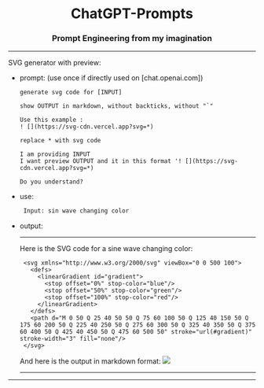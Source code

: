 <h1 align=center>ChatGPT-Prompts</h1>
<h3 align=center>Prompt Engineering from my imagination</h3>

***
SVG generator with preview:
+ prompt: (use once if directly used on [chat.openai.com])
  ```prompt
  generate svg code for [INPUT]

  show OUTPUT in markdown, without backticks, without "`"

  Use this example :
  ! [](https://svg-cdn.vercel.app?svg=*)

  replace * with svg code
  
  I am providing INPUT
  I want preview OUTPUT and it in this format '! [](https://svg-cdn.vercel.app?svg=*)
  
  Do you understand?
  ```

+ use:
  ```markdown
   Input: sin wave changing color
  ```
  
+ output:
  ***
  Here is the SVG code for a sine wave changing color:
  ```
   <svg xmlns="http://www.w3.org/2000/svg" viewBox="0 0 500 100">
     <defs>
       <linearGradient id="gradient">
         <stop offset="0%" stop-color="blue"/>
         <stop offset="50%" stop-color="green"/>
         <stop offset="100%" stop-color="red"/>
       </linearGradient>
     </defs>
     <path d="M 0 50 Q 25 40 50 50 Q 75 60 100 50 Q 125 40 150 50 Q 175 60 200 50 Q 225 40 250 50 Q 275 60 300 50 Q 325 40 350 50 Q 375 60 400 50 Q 425 40 450 50 Q 475 60 500 50" stroke="url(#gradient)" stroke-width="3" fill="none"/>
   </svg>
  ```

  And here is the output in markdown format:
  ![](https://svg-cdn.vercel.app?svg=%3Csvg%20xmlns%3D%22http%3A%2F%2Fwww.w3.org%2F2000%2Fsvg%22%20viewBox%3D%220%200%20500%20100%22%3E%0A%20%20%3Cdefs%3E%0A%20%20%20%20%3ClinearGradient%20id%3D%22gradient%22%3E%0A%20%20%20%20%20%20%3Cstop%20offset%3D%220%25%22%20stop-color%3D%22blue%22%2F%3E%0A%20%20%20%20%20%20%3Cstop%20offset%3D%2250%25%22%20stop-color%3D%22green%22%2F%3E%0A%20%20%20%20%20%20%3Cstop%20offset%3D%22100%25%22%20stop-color%3D%22red%22%2F%3E%0A%20%20%20%20%3C%2FlinearGradient%3E%0A%20%20%3C%2Fdefs%3E%0A%20%20%3Cpath%20d%3D%22M%200%2050%20Q%2025%2040%2050%2050%20Q%2075%2060%20100%2050%20Q%20125%2040%20150%2050%20Q%20175%2060%20200%2050%20Q%20225%2040%20250%2050%20Q%20275%2060%20300%2050%20Q%20325%2040%20350%2050%20Q%20375%2060%20400%2050%20Q%20425%2040%20450%2050%20Q%20475%2060%20500%2050%22%20stroke%3D%22url(%23gradient)%22%20stroke-width%3D%223%22%20fill%3D%22none%22%2F%3E%0A%3C%2Fsvg%3E)
  ***
***
